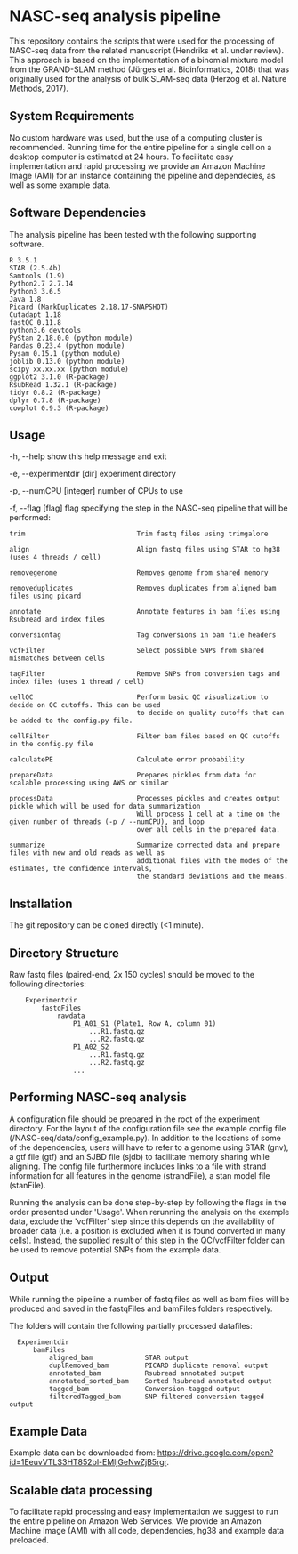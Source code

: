 # NASC-seq analysis pipeline

This repository contains the scripts that were used for the processing of NASC-seq data from the related manuscript (Hendriks et al. under review). This approach is based on the implementation of a binomial mixture model from the GRAND-SLAM method (Jürges et al. Bioinformatics, 2018) that was originally used for the analysis of bulk SLAM-seq data (Herzog et al. Nature Methods, 2017).

## System Requirements

No custom hardware was used, but the use of a computing cluster is recommended.
Running time for the entire pipeline for a single cell on a desktop computer is estimated at 24 hours.
To facilitate easy implementation and rapid processing we provide an Amazon Machine Image (AMI) for an instance containing the pipeline and dependecies, as well as some example data.

## Software Dependencies

The analysis pipeline has been tested with the following supporting software.

```
R 3.5.1
STAR (2.5.4b)
Samtools (1.9)
Python2.7 2.7.14
Python3 3.6.5
Java 1.8
Picard (MarkDuplicates 2.18.17-SNAPSHOT)
Cutadapt 1.18
fastQC 0.11.8
python3.6 devtools
PyStan 2.18.0.0 (python module)
Pandas 0.23.4 (python module)
Pysam 0.15.1 (python module)
joblib 0.13.0 (python module)
scipy xx.xx.xx (python module)
ggplot2 3.1.0 (R-package)
RsubRead 1.32.1 (R-package)
tidyr 0.8.2 (R-package)
dplyr 0.7.8 (R-package)
cowplot 0.9.3 (R-package)
```

## Usage

  -h, --help                        show this help message and exit
  
  -e, --experimentdir [dir]         experiment directory
  
  -p, --numCPU [integer]            number of CPUs to use
  
  -f, --flag [flag]                 flag specifying the step in the NASC-seq pipeline that will be performed:

    trim                            Trim fastq files using trimgalore
    
    align                           Align fastq files using STAR to hg38 (uses 4 threads / cell)
    
    removegenome                    Removes genome from shared memory
    
    removeduplicates                Removes duplicates from aligned bam files using picard
    
    annotate                        Annotate features in bam files using Rsubread and index files
    
    conversiontag                   Tag conversions in bam file headers
    
    vcfFilter                       Select possible SNPs from shared mismatches between cells
    
    tagFilter                       Remove SNPs from conversion tags and index files (uses 1 thread / cell)
    
    cellQC                          Perform basic QC visualization to decide on QC cutoffs. This can be used
                                    to decide on quality cutoffs that can be added to the config.py file.
    
    cellFilter                      Filter bam files based on QC cutoffs in the config.py file
    
    calculatePE                     Calculate error probability
    
    prepareData                     Prepares pickles from data for scalable processing using AWS or similar
    
    processData                     Processes pickles and creates output pickle which will be used for data summarization
                                    Will process 1 cell at a time on the given number of threads (-p / --numCPU), and loop
                                    over all cells in the prepared data.
    
    summarize                       Summarize corrected data and prepare files with new and old reads as well as 
                                    additional files with the modes of the estimates, the confidence intervals, 
                                    the standard deviations and the means.

## Installation

The git repository can be cloned directly (<1 minute). 

## Directory Structure

Raw fastq files (paired-end, 2x 150 cycles) should be moved to the following directories:
    
```
    Experimentdir
        fastqFiles
            rawdata
                P1_A01_S1 (Plate1, Row A, column 01)
                    ...R1.fastq.gz
                    ...R2.fastq.gz
                P1_A02_S2
                    ...R1.fastq.gz
                    ...R2.fastq.gz
                ...
```
## Performing NASC-seq analysis

A configuration file should be prepared in the root of the experiment directory. For the layout of the configuration file see the example config file (/NASC-seq/data/config_example.py). In addition to the locations of some of the dependencies, users will have to refer to a genome using STAR (gnv), a gtf file (gtf) and an SJBD file (sjdb) to facilitate memory sharing while aligning. The config file furthermore includes links to a file with strand information for all features in the genome (strandFile), a stan model file (stanFile).

Running the analysis can be done step-by-step by following the flags in the order presented under 'Usage'. When rerunning the analysis on the example data, exclude the 'vcfFilter' step since this depends on the availability of broader data (i.e. a position is excluded when it is found converted in many cells). Instead, the supplied result of this step in the QC/vcfFilter folder can be used to remove potential SNPs from the example data.

## Output

While running the pipeline a number of fastq files as well as bam files will be produced and saved in the fastqFiles and bamFiles folders respectively.

The folders will contain the following partially processed datafiles:
    
```
  Experimentdir
      bamFiles
          aligned_bam             STAR output
          duplRemoved_bam         PICARD duplicate removal output
          annotated_bam           Rsubread annotated output
          annotated_sorted_bam    Sorted Rsubread annotated output
          tagged_bam              Conversion-tagged output
          filteredTagged_bam      SNP-filtered conversion-tagged output
```
    
## Example Data

Example data can be downloaded from: https://drive.google.com/open?id=1EeuvVTLS3HT852bl-EMljGeNwZjB5rgr.

## Scalable data processing

To facilitate rapid processing and easy implementation we suggest to run the entire pipeline on Amazon Web Services.
We provide an Amazon Machine Image (AMI) with all code, dependencies, hg38 and example data preloaded. 

